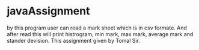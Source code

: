 # javaAssignment
by this program user can read a mark sheet which is in csv formate. And after read this will print histrogram, min mark, max mark, average mark and stander devision. This assignment given by Tomal Sir.
